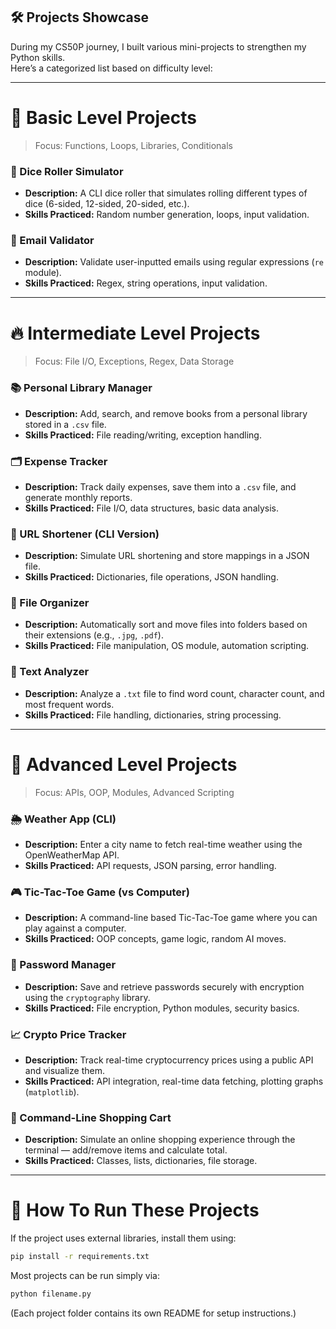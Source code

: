
## 🛠️ Projects Showcase

During my CS50P journey, I built various mini-projects to strengthen my Python skills.  
Here’s a categorized list based on difficulty level:

---

# 🐣 Basic Level Projects 

> Focus: Functions, Loops, Libraries, Conditionals

### 🎲 Dice Roller Simulator
- **Description:** A CLI dice roller that simulates rolling different types of dice (6-sided, 12-sided, 20-sided, etc.).
- **Skills Practiced:** Random number generation, loops, input validation.

### 📧 Email Validator
- **Description:** Validate user-inputted emails using regular expressions (`re` module).
- **Skills Practiced:** Regex, string operations, input validation.


---

# 🔥 Intermediate Level Projects

> Focus: File I/O, Exceptions, Regex, Data Storage

### 📚 Personal Library Manager
- **Description:** Add, search, and remove books from a personal library stored in a `.csv` file.
- **Skills Practiced:** File reading/writing, exception handling.

### 🗂️ Expense Tracker
- **Description:** Track daily expenses, save them into a `.csv` file, and generate monthly reports.
- **Skills Practiced:** File I/O, data structures, basic data analysis.

### 🔎 URL Shortener (CLI Version)
- **Description:** Simulate URL shortening and store mappings in a JSON file.
- **Skills Practiced:** Dictionaries, file operations, JSON handling.

### 🧹 File Organizer
- **Description:** Automatically sort and move files into folders based on their extensions (e.g., `.jpg`, `.pdf`).
- **Skills Practiced:** File manipulation, OS module, automation scripting.

### 📜 Text Analyzer
- **Description:** Analyze a `.txt` file to find word count, character count, and most frequent words.
- **Skills Practiced:** File handling, dictionaries, string processing.

---

# 🚀 Advanced Level Projects

> Focus: APIs, OOP, Modules, Advanced Scripting

### 🌦️ Weather App (CLI)
- **Description:** Enter a city name to fetch real-time weather using the OpenWeatherMap API.
- **Skills Practiced:** API requests, JSON parsing, error handling.

### 🎮 Tic-Tac-Toe Game (vs Computer)
- **Description:** A command-line based Tic-Tac-Toe game where you can play against a computer.
- **Skills Practiced:** OOP concepts, game logic, random AI moves.

### 👤 Password Manager
- **Description:** Save and retrieve passwords securely with encryption using the `cryptography` library.
- **Skills Practiced:** File encryption, Python modules, security basics.

### 📈 Crypto Price Tracker
- **Description:** Track real-time cryptocurrency prices using a public API and visualize them.
- **Skills Practiced:** API integration, real-time data fetching, plotting graphs (`matplotlib`).

### 🛒 Command-Line Shopping Cart
- **Description:** Simulate an online shopping experience through the terminal — add/remove items and calculate total.
- **Skills Practiced:** Classes, lists, dictionaries, file storage.

---

# 🚀 How To Run These Projects

If the project uses external libraries, install them using:
```bash
pip install -r requirements.txt
```
Most projects can be run simply via:
```bash
python filename.py
```

(Each project folder contains its own README for setup instructions.)
